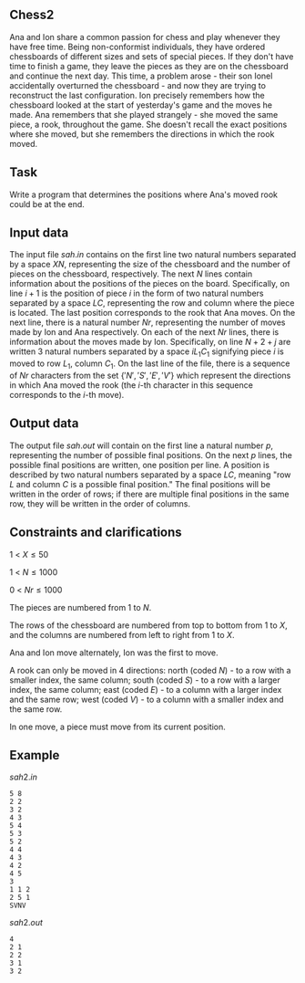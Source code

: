 ## Chess2

Ana and Ion share a common passion for chess and play whenever they have free time. Being non-conformist individuals, they have ordered chessboards of different sizes and sets of special pieces. If they don't have time to finish a game, they leave the pieces as they are on the chessboard and continue the next day. This time, a problem arose - their son Ionel accidentally overturned the chessboard - and now they are trying to reconstruct the last configuration. Ion precisely remembers how the chessboard looked at the start of yesterday's game and the moves he made. Ana remembers that she played strangely - she moved the same piece, a rook, throughout the game. She doesn't recall the exact positions where she moved, but she remembers the directions in which the rook moved.

## Task

Write a program that determines the positions where Ana's moved rook could be at the end.

## Input data

The input file $sah.in$ contains on the first line two natural numbers separated by a space $X N$, representing the size of the chessboard and the number of pieces on the chessboard, respectively. The next $N$ lines contain information about the positions of the pieces on the board. Specifically, on line $i+1$ is the position of piece $i$ in the form of two natural numbers separated by a space $L C$, representing the row and column where the piece is located. The last position corresponds to the rook that Ana moves. On the next line, there is a natural number $Nr$, representing the number of moves made by Ion and Ana respectively. On each of the next $Nr$ lines, there is information about the moves made by Ion. Specifically, on line $N+2+j$ are written $3$ natural numbers separated by a space $i L_1 C_1$ signifying piece $i$ is moved to row $L_1$, column $C_1$. On the last line of the file, there is a sequence of $Nr$ characters from the set $\{'N', 'S', 'E', 'V'\}$ which represent the directions in which Ana moved the rook (the $i$-th character in this sequence corresponds to the $i$-th move).

## Output data

The output file $sah.out$ will contain on the first line a natural number $p$, representing the number of possible final positions. On the next $p$ lines, the possible final positions are written, one position per line. A position is described by two natural numbers separated by a space $L C$, meaning "row $L$ and column $C$ is a possible final position." The final positions will be written in the order of rows; if there are multiple final positions in the same row, they will be written in the order of columns.

## Constraints and clarifications

1 $\lt$ $X \leq 50$

1 $\lt$ $N \leq 1000$

0 $\lt$ $Nr \leq 1000$

The pieces are numbered from $1$ to $N$.

The rows of the chessboard are numbered from top to bottom from $1$ to $X$, and the columns are numbered from left to right from $1$ to $X$.

Ana and Ion move alternately, Ion was the first to move.

A rook can only be moved in 4 directions: north (coded $N$) - to a row with a smaller index, the same column; south (coded $S$) - to a row with a larger index, the same column; east (coded $E$) - to a column with a larger index and the same row; west (coded $V$) - to a column with a smaller index and the same row.

In one move, a piece must move from its current position.

## Example

$sah2.in$
```
5 8
2 2
3 2
4 3
5 4
5 3
5 2
4 4
4 3
4 2
4 5
3
1 1 2
2 5 1
SVNV
```

$sah2.out$
```
4
2 1
2 2
3 1
3 2
```